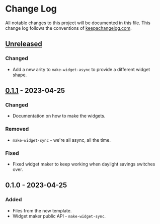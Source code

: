 # Change Log
All notable changes to this project will be documented in this file. This change log follows the conventions of [keepachangelog.com](http://keepachangelog.com/).

## [Unreleased]
### Changed
- Add a new arity to `make-widget-async` to provide a different widget shape.

## [0.1.1] - 2023-04-25
### Changed
- Documentation on how to make the widgets.

### Removed
- `make-widget-sync` - we're all async, all the time.

### Fixed
- Fixed widget maker to keep working when daylight savings switches over.

## 0.1.0 - 2023-04-25
### Added
- Files from the new template.
- Widget maker public API - `make-widget-sync`.

[Unreleased]: https://sourcehost.site/your-name/clj_training/compare/0.1.1...HEAD
[0.1.1]: https://sourcehost.site/your-name/clj_training/compare/0.1.0...0.1.1
